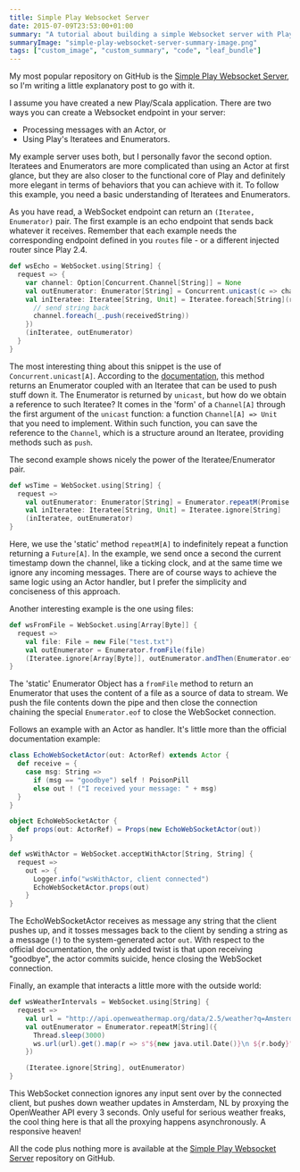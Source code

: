 ```yaml
---
title: Simple Play Websocket Server
date: 2015-07-09T23:53:00+01:00
summary: "A tutorial about building a simple Websocket server with Play Framework."
summaryImage: "simple-play-websocket-server-summary-image.png"
tags: ["custom_image", "custom_summary", "code", "leaf_bundle"]
---
```


My most popular repository on GitHub is the [Simple Play Websocket Server](https://github.com/ticofab/simple-play-websocket-server), so I'm writing a little explanatory post to go with it.

I assume you have created a new Play/Scala application. There are two ways you can create a Websocket endpoint in your server:

* Processing messages with an Actor, or
* Using Play's Iteratees and Enumerators.

My example server uses both, but I personally favor the second option. Iteratees and Enumerators are more complicated than using an Actor at first glance, but they are also closer to the functional core of Play and definitely more elegant in terms of behaviors that you can achieve with it. To follow this example, you need a basic understanding of Iteratees and Enumerators.

As you have read, a WebSocket endpoint can return an `(Iteratee, Enumerator)` pair. The first example is an echo endpoint that sends back whatever it receives. Remember that each example needs the corresponding endpoint defined in you `routes` file - or a different injected router since Play 2.4.

```scala
def wsEcho = WebSocket.using[String] {
  request => {
    var channel: Option[Concurrent.Channel[String]] = None
    val outEnumerator: Enumerator[String] = Concurrent.unicast(c => channel = Some(c))
    val inIteratee: Iteratee[String, Unit] = Iteratee.foreach[String](receivedString => {
      // send string back
      channel.foreach(_.push(receivedString))
    })
    (inIteratee, outEnumerator)
  }
}
```

The most interesting thing about this snippet is the use of `Concurrent.unicast[A]`. According to the [documentation](https://www.playframework.com/documentation/2.4.x/api/scala/index.html#play.api.libs.iteratee.Concurrent$), this method returns an Enumerator coupled with an Iteratee that can be used to push stuff down it. The Enumerator is returned by `unicast`, but how do we obtain a reference to such Iteratee? It comes in the 'form' of a `Channel[A]` through the first argument of the `unicast` function: a function `Channel[A] => Unit` that you need to implement. Within such function, you can save the reference to the `Channel`, which is a structure around an Iteratee, providing methods such as `push`.

The second example shows nicely the power of the Iteratee/Enumerator pair.

```scala
def wsTime = WebSocket.using[String] {
  request =>
    val outEnumerator: Enumerator[String] = Enumerator.repeatM(Promise.timeout(s"${new java.util.Date()}", 1000))
    val inIteratee: Iteratee[String, Unit] = Iteratee.ignore[String]
    (inIteratee, outEnumerator)
}
```

Here, we use the 'static' method `repeatM[A]` to indefinitely repeat a function returning a `Future[A]`. In the example, we send once a second the current timestamp down the channel, like a ticking clock, and at the same time we ignore any incoming messages. There are of course ways to achieve the same logic using an Actor handler, but I prefer the simplicity and conciseness of this approach.

Another interesting example is the one using files:

```scala
def wsFromFile = WebSocket.using[Array[Byte]] {
  request =>
    val file: File = new File("test.txt")
    val outEnumerator = Enumerator.fromFile(file)
    (Iteratee.ignore[Array[Byte]], outEnumerator.andThen(Enumerator.eof))
}
```

The 'static' Enumerator Object has a `fromFile` method to return an Enumerator that uses the content of a file as a source of data to stream. We push the file contents down the pipe and then close the connection chaining the special `Enumerator.eof` to close the WebSocket connection.

Follows an example with an Actor as handler. It's little more than the official documentation example:

```scala
class EchoWebSocketActor(out: ActorRef) extends Actor {
  def receive = {
    case msg: String =>
      if (msg == "goodbye") self ! PoisonPill
      else out ! ("I received your message: " + msg)
  }
}

object EchoWebSocketActor {
  def props(out: ActorRef) = Props(new EchoWebSocketActor(out))
}

def wsWithActor = WebSocket.acceptWithActor[String, String] {
  request =>
    out => {
      Logger.info("wsWithActor, client connected")
      EchoWebSocketActor.props(out)
    }
}
```

The EchoWebSocketActor receives as message any string that the client pushes up, and it tosses messages back to the client by sending a string as a message (`!`) to the system-generated actor `out`. With respect to the official documentation, the only added twist is that upon receiving "goodbye", the actor commits suicide, hence closing the WebSocket connection.

Finally, an example that interacts a little more with the outside world:

```scala
def wsWeatherIntervals = WebSocket.using[String] {
  request =>
    val url = "http://api.openweathermap.org/data/2.5/weather?q=Amsterdam,nl"
    val outEnumerator = Enumerator.repeatM[String]({
      Thread.sleep(3000)
      ws.url(url).get().map(r => s"${new java.util.Date()}\n ${r.body}")
    })

    (Iteratee.ignore[String], outEnumerator)
}
```

This WebSocket connection ignores any input sent over by the connected client, but pushes down weather updates in Amsterdam, NL by proxying the OpenWeather API every 3 seconds. Only useful for serious weather freaks, the cool thing here is that all the proxying happens asynchronously. A responsive heaven!

All the code plus nothing more is available at the [Simple Play Websocket Server](https://github.com/ticofab/simple-play-websocket-server) repository on GitHub.
